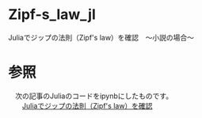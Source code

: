 # Zipf-s_law_jl
Juliaでジップの法則（Zipf's law）を確認　～小説の場合～

# 参照
　次の記事のJuliaのコードをipynbにしたものです。  
　　[Juliaでジップの法則（Zipf's law）を確認](https://leadinge.co.jp/julialang/2022/06/25/zipfs-law/)
